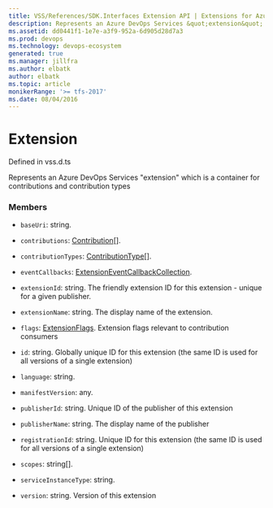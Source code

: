 ```yaml
---
title: VSS/References/SDK.Interfaces Extension API | Extensions for Azure DevOps Services
description: Represents an Azure DevOps Services &quot;extension&quot; which is a container for contributions and contribution types
ms.assetid: dd0441f1-1e7e-a3f9-952a-6d905d28d7a3
ms.prod: devops
ms.technology: devops-ecosystem
generated: true
ms.manager: jillfra
ms.author: elbatk
author: elbatk
ms.topic: article
monikerRange: '>= tfs-2017'
ms.date: 08/04/2016
---
```


# Extension

Defined in vss.d.ts


Represents an Azure DevOps Services &quot;extension&quot; which is a container for contributions and contribution types 

### Members

* `baseUri`: string. 

* `contributions`: [Contribution](../../../VSS/References/SDK_Interfaces/Contribution.md)[]. 

* `contributionTypes`: [ContributionType](../../../VSS/References/SDK_Interfaces/ContributionType.md)[]. 

* `eventCallbacks`: [ExtensionEventCallbackCollection](../../../VSS/References/SDK_Interfaces/ExtensionEventCallbackCollection.md). 

* `extensionId`: string. The friendly extension ID for this extension - unique for a given publisher.

* `extensionName`: string. The display name of the extension.

* `flags`: [ExtensionFlags](../../../VSS/References/SDK_Interfaces/ExtensionFlags.md). Extension flags relevant to contribution consumers

* `id`: string. Globally unique ID for this extension (the same ID is used for all versions of a single extension)

* `language`: string. 

* `manifestVersion`: any. 

* `publisherId`: string. Unique ID of the publisher of this extension

* `publisherName`: string. The display name of the publisher

* `registrationId`: string. Unique ID for this extension (the same ID is used for all versions of a single extension)

* `scopes`: string[]. 

* `serviceInstanceType`: string. 

* `version`: string. Version of this extension

